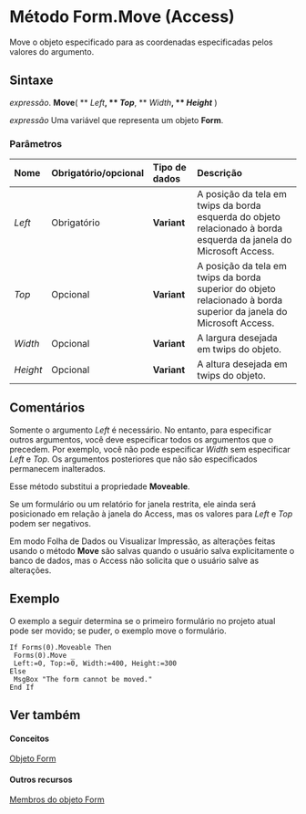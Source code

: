 
# Método Form.Move (Access)

Move o objeto especificado para as coordenadas especificadas pelos valores do argumento.


## Sintaxe

 _expressão_. **Move**( ** _Left_**, ** _Top_**, ** _Width_**, ** _Height_** )

 _expressão_ Uma variável que representa um objeto **Form**.


### Parâmetros



|**Nome**|**Obrigatório/opcional**|**Tipo de dados**|**Descrição**|
|:-----|:-----|:-----|:-----|
| _Left_|Obrigatório|**Variant**|A posição da tela em twips da borda esquerda do objeto relacionado à borda esquerda da janela do Microsoft Access.|
| _Top_|Opcional|**Variant**|A posição da tela em twips da borda superior do objeto relacionado à borda superior da janela do Microsoft Access.|
| _Width_|Opcional|**Variant**|A largura desejada em twips do objeto.|
| _Height_|Opcional|**Variant**|A altura desejada em twips do objeto.|

## Comentários

Somente o argumento  _Left_ é necessário. No entanto, para especificar outros argumentos, você deve especificar todos os argumentos que o precedem. Por exemplo, você não pode especificar _Width_ sem especificar _Left_ e _Top_. Os argumentos posteriores que não são especificados permanecem inalterados.

Esse método substitui a propriedade  **Moveable**.

Se um formulário ou um relatório for janela restrita, ele ainda será posicionado em relação à janela do Access, mas os valores para  _Left_ e _Top_ podem ser negativos.

Em modo Folha de Dados ou Visualizar Impressão, as alterações feitas usando o método  **Move** são salvas quando o usuário salva explicitamente o banco de dados, mas o Access não solicita que o usuário salve as alterações.


## Exemplo

O exemplo a seguir determina se o primeiro formulário no projeto atual pode ser movido; se puder, o exemplo move o formulário.


```
If Forms(0).Moveable Then 
 Forms(0).Move _ 
 Left:=0, Top:=0, Width:=400, Height:=300 
Else 
 MsgBox "The form cannot be moved." 
End If 

```


## Ver também


#### Conceitos


[Objeto Form](72ef9219-142b-b690-b696-3eba9a5d4522.md)
#### Outros recursos


[Membros do objeto Form](e1976b58-28ca-8f76-cdf3-6732cb06ce6c.md)